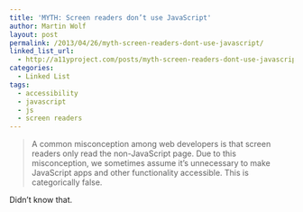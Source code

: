 ```yaml
---
title: 'MYTH: Screen readers don’t use JavaScript'
author: Martin Wolf
layout: post
permalink: /2013/04/26/myth-screen-readers-dont-use-javascript/
linked_list_url:
  - http://a11yproject.com/posts/myth-screen-readers-dont-use-javascript/
categories:
  - Linked List
tags:
  - accessibility
  - javascript
  - js
  - screen readers
---
```

> A common misconception among web developers is that screen readers only read the non-JavaScript page. Due to this misconception, we sometimes assume it’s unnecessary to make JavaScript apps and other functionality accessible. This is categorically false.

Didn&#8217;t know that.